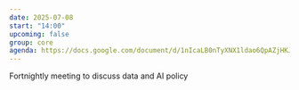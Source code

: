 ```yaml
---
date: 2025-07-08
start: "14:00"
upcoming: false
group: core
agenda: https://docs.google.com/document/d/1nIcaLB0nTyXNX1ldao6QpAZjHKJ7dG_XhakU3rRJMyM/edit?tab=t.0
--- 
```

Fortnightly meeting to discuss data and AI policy